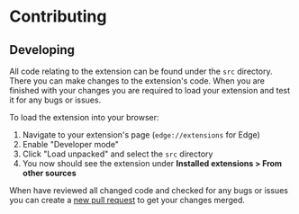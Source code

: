# Contributing

## Developing

All code relating to the extension can be found under the `src` directory. There you can make changes to the extension's code. When you are finished with your changes you are required to load your extension and test it for any bugs or issues.

To load the extension into your browser:

1. Navigate to your extension's page (`edge://extensions` for Edge)
2. Enable "Developer mode"
3. Click "Load unpacked" and select the `src` directory
4. You now should see the extension under **Installed extensions > From other sources**

When have reviewed all changed code and checked for any bugs or issues you can create a [new pull request](https://github.com/RyanLua/WebEdit/compare) to get your changes merged.
